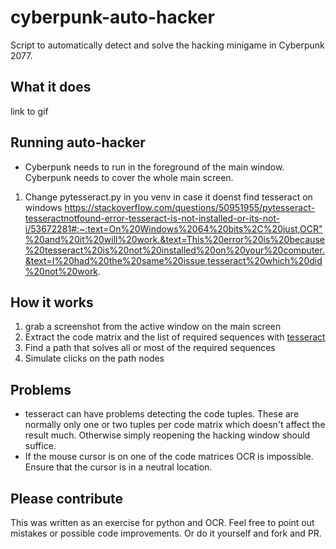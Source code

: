 # cyberpunk-auto-hacker

Script to automatically detect and solve the hacking minigame in Cyberpunk 2077.

## What it does

link to gif

## Running auto-hacker

* Cyberpunk needs to run in the foreground of the main window. Cyberpunk needs to cover the whole main screen.

1. Change pytesseract.py in you venv in case it doenst find tesseract on windows
https://stackoverflow.com/questions/50951955/pytesseract-tesseractnotfound-error-tesseract-is-not-installed-or-its-not-i/53672281#:~:text=On%20Windows%2064%20bits%2C%20just,OCR"%20and%20it%20will%20work.&text=This%20error%20is%20because%20tesseract%20is%20not%20installed%20on%20your%20computer.&text=I%20had%20the%20same%20issue,tesseract%20which%20did%20not%20work.

## How it works

1. grab a screenshot from the active window on the main screen
2. Extract the code matrix and the list of required sequences with [tesseract](https://github.com/tesseract-ocr/tesseract)
3. Find a path that solves all or most of the required sequences
4. Simulate clicks on the path nodes

## Problems

* tesseract can have problems detecting the code tuples. These are normally only one or two tuples per code matrix which doesn't affect the result much. Otherwise simply reopening the hacking window should suffice.
* If the mouse cursor is on one of the code matrices OCR is impossible. Ensure that the cursor is in a neutral location.

## Please contribute

This was written as an exercise for python and OCR. Feel free to point out mistakes or possible code improvements.
Or do it yourself and fork and PR.

